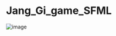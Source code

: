 # Jang_Gi_game_SFML

![image](https://user-images.githubusercontent.com/34915108/46193394-fcb36400-c338-11e8-8985-e92c9b37d0bd.png)
